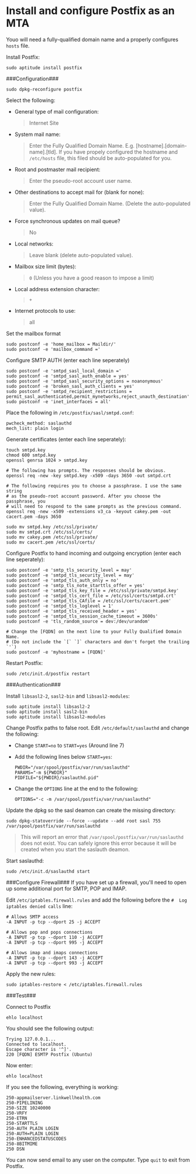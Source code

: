 Install and configure Postfix as an MTA
=======================================

Youo will need a fully-qualified domain name and a properly configures `hosts` file.

Install Postfix:

    sudo aptitude install postfix

###Configuration###

    sudo dpkg-reconfigure postfix

Select the following:

* General type of mail configuration:
  > Internet Site

* System mail name:
  > Enter the Fully Qualified Domain Name. E.g. [hostname].[domain-name].[tld].
  > If you have propely configured the hostname and `/etc/hosts` file, this
  > filed should be auto-populated for you.

* Root and postmaster mail recipient:
  > Enter the pseudo-root account user name.

* Other destinations to accept mail for (blank for none):
  > Enter the Fully Qualified Domain Name. (Delete the auto-populated value).

* Force synchronous updates on mail queue?
  > No

* Local networks:
  > Leave blank (delete auto-populated value).

* Mailbox size limit (bytes):
  > `0` (Unless you have a good reason to impose a limit)

* Local address extension character:
  > `+`

* Internet protocols to use:
  > all

Set the mailbox format

    sudo postconf -e 'home_mailbox = Maildir/'
    sudo postconf -e 'mailbox_command ='

Configure SMTP AUTH (enter each line seperately)

    sudo postconf -e 'smtpd_sasl_local_domain ='
    sudo postconf -e 'smtpd_sasl_auth_enable = yes'
    sudo postconf -e 'smtpd_sasl_security_options = noanonymous'
    sudo postconf -e 'broken_sasl_auth_clients = yes'
    sudo postconf -e 'smtpd_recipient_restrictions = permit_sasl_authenticated,permit_mynetworks,reject_unauth_destination'
    sudo postconf -e 'inet_interfaces = all'

Place the following in `/etc/postfix/sasl/smtpd.conf`:

    pwcheck_method: saslauthd
    mech_list: plain login

Generate certificates (enter each line seperately):

    touch smtpd.key
    chmod 600 smtpd.key
    openssl genrsa 1024 > smtpd.key

    # The following has prompts. The responses should be obvious.
    openssl req -new -key smtpd.key -x509 -days 3650 -out smtpd.crt

    # The following requires you to choose a passphrase. I use the same string
    # as the pseudo-root account password. After you choose the passphrase, you
    # will need to respond to the same prompts as the previous command.
    openssl req -new -x509 -extensions v3_ca -keyout cakey.pem -out cacert.pem -days 3650

    sudo mv smtpd.key /etc/ssl/private/
    sudo mv smtpd.crt /etc/ssl/certs/
    sudo mv cakey.pem /etc/ssl/private/
    sudo mv cacert.pem /etc/ssl/certs/

Configure Postfix to hand incoming and outgoing encryption (enter each line
seperately):

    sudo postconf -e 'smtp_tls_security_level = may'
    sudo postconf -e 'smtpd_tls_security_level = may'
    sudo postconf -e 'smtpd_tls_auth_only = no'
    sudo postconf -e 'smtp_tls_note_starttls_offer = yes'
    sudo postconf -e 'smtpd_tls_key_file = /etc/ssl/private/smtpd.key'
    sudo postconf -e 'smtpd_tls_cert_file = /etc/ssl/certs/smtpd.crt'
    sudo postconf -e 'smtpd_tls_CAfile = /etc/ssl/certs/cacert.pem'
    sudo postconf -e 'smtpd_tls_loglevel = 1'
    sudo postconf -e 'smtpd_tls_received_header = yes'
    sudo postconf -e 'smtpd_tls_session_cache_timeout = 3600s'
    sudo postconf -e 'tls_random_source = dev:/dev/urandom'

    # Change the [FQDN] on the next line to your Fully Qualified Domain Name.
    # (Do not include the `[` `]` characters and don't forget the trailing `'`)
    sudo postconf -e 'myhostname = [FQDN]'

Restart Postfix:

    sudo /etc/init.d/postfix restart

###Authentication###

Install `libsasl2-2`, `sasl2-bin` and `libsasl2-modules`:

    sudo aptitude install libsasl2-2
    sudo aptitude install sasl2-bin
    sudo aptitude install libsasl2-modules

Change Postfix paths to false root. Edit `/etc/default/saslauthd` and change
the following:

* Change `START=no` to `START=yes` (Around line 7)
* Add the following lines below `START=yes`:

      PWDIR="/var/spool/postfix/var/run/saslauthd"
      PARAMS="-m ${PWDIR}"
      PIDFILE="${PWDIR}/saslauthd.pid"

* Change the `OPTIONS` line at the end to the following:

      OPTIONS="-c -m /var/spool/postfix/var/run/saslauthd"

Update the dpkg so the sasl deamon can create the missing directory:

    sudo dpkg-statoverride --force --update --add root sasl 755 /var/spool/postfix/var/run/saslauthd

> This will report an error that `/var/spool/postfix/var/run/saslauthd` does
> not exist. You can safely ignore this error because it will be created when
> you start the saslauth deamon.

Start saslauthd:

    sudo /etc/init.d/saslauthd start

###Configure Firewall###
If you have set up a firewall, you'll need to open up some additional port for
SMTP, POP and IMAP.

Edit `/etc/iptables.firewall.rules` and add the following before the
`#  Log iptables denied calls` line:

    # Allows SMTP access
    -A INPUT -p tcp --dport 25 -j ACCEPT

    # Allows pop and pops connections
    -A INPUT -p tcp --dport 110 -j ACCEPT
    -A INPUT -p tcp --dport 995 -j ACCEPT

    # Allows imap and imaps connections
    -A INPUT -p tcp --dport 143 -j ACCEPT
    -A INPUT -p tcp --dport 993 -j ACCEPT

Apply the new rules:

    sudo iptables-restore < /etc/iptables.firewall.rules


###Test###

Connect to Postfix

    ehlo localhost

You should see the following output:  

`Trying 127.0.0.1...`  
`Connected to localhost.`  
`Escape character is '^]'.`  
`220 [FQDN] ESMTP Postfix (Ubuntu)`  

Now enter:

    ehlo localhost

If you see the following, everything is working:  

`250-appmailserver.linkwellhealth.com`  
`250-PIPELINING`  
`250-SIZE 10240000`  
`250-VRFY`  
`250-ETRN`  
`250-STARTTLS`  
`250-AUTH PLAIN LOGIN`  
`250-AUTH=PLAIN LOGIN`  
`250-ENHANCEDSTATUSCODES`  
`250-8BITMIME`  
`250 DSN`  

You can now send email to any user on the computer. Type `quit` to exit from
Postfix.
